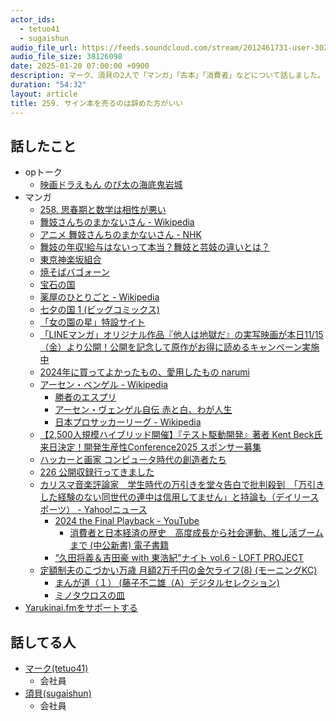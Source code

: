```yaml
---
actor_ids:
  - tetuo41
  - sugaishun
audio_file_url: https://feeds.soundcloud.com/stream/2012461731-user-302747142-yarukinai-259-2025_01_20.mp3
audio_file_size: 38126098
date: 2025-01-20 07:00:00 +0900
description: マーク、須貝の2人で「マンガ」「古本」「消費者」などについて話しました。
duration: "54:32"
layout: article
title: 259. サイン本を売るのは辞めた方がいい
---
```


## 話したこと
- opトーク
  - [映画ドラえもん のび太の海底鬼岩城](https://www.amazon.co.jp/dp/B09SNQCHNC)
- マンガ
  - [258. 思春期と数学は相性が悪い](https://yarukinai.fm/episode/258)
  - [舞妓さんちのまかないさん - Wikipedia](https://ja.wikipedia.org/wiki/%E8%88%9E%E5%A6%93%E3%81%95%E3%82%93%E3%81%A1%E3%81%AE%E3%81%BE%E3%81%8B%E3%81%AA%E3%81%84%E3%81%95%E3%82%93)
  - [アニメ 舞妓さんちのまかないさん - NHK](https://www.nhk.jp/p/maikosan/ts/W62WGG1V57/)
  - [舞妓の年収!給与はないって本当？舞妓と芸妓の違いとは？](https://job-q.me/articles/6717#article_item_2420005)
  - [東京神楽坂組合](https://kagurazaka-kumiai.com/)
  - [焼そばバゴォーン](https://www.maruchan.co.jp/cupyakisoba/detail02.html)
  - [宝石の国](https://afternoon.kodansha.co.jp/c/housekinokuni.html)
  - [薬屋のひとりごと - Wikipedia](https://ja.wikipedia.org/wiki/%E8%96%AC%E5%B1%8B%E3%81%AE%E3%81%B2%E3%81%A8%E3%82%8A%E3%81%94%E3%81%A8)
  - [七夕の国 1 (ビッグコミックス)](https://www.amazon.co.jp/dp/409184541X)
  - [「女の園の星」特設サイト](https://www.shodensha.co.jp/onnanosononohoshi/)
  - [「LINEマンガ」オリジナル作品『他人は地獄だ』の実写映画が本日11/15（金）より公開！公開を記念して原作がお得に読めるキャンペーン実施中](https://prtimes.jp/main/html/rd/p/000000354.000063705.html)
  - [2024年に買ってよかったもの、愛用したもの narumi](https://note.com/narumi/n/n24232f13b565)
  - [アーセン・ベンゲル - Wikipedia](https://ja.wikipedia.org/wiki/%E3%82%A2%E3%83%BC%E3%82%BB%E3%83%B3%E3%83%BB%E3%83%99%E3%83%B3%E3%82%B2%E3%83%AB)
    - [勝者のエスプリ](https://www.amazon.co.jp/dp/4140803215)
    - [アーセン・ヴェンゲル自伝 赤と白、わが人生](https://www.amazon.co.jp/dp/4847070313)
    - [日本プロサッカーリーグ - Wikipedia](https://ja.wikipedia.org/wiki/%E6%97%A5%E6%9C%AC%E3%83%97%E3%83%AD%E3%82%B5%E3%83%83%E3%82%AB%E3%83%BC%E3%83%AA%E3%83%BC%E3%82%B0)
  - [【2,500人規模ハイブリッド開催】『テスト駆動開発』著者 Kent Beck氏来日決定！開発生産性Conference2025 スポンサー募集](https://prtimes.jp/main/html/rd/p/000000128.000045379.html)
  - [ハッカーと画家 コンピュータ時代の創造者たち](https://www.amazon.co.jp/dp/4274065979)
  - [226 公開収録行ってきました](https://w2o.fm/episode/226)
  - [カリスマ音楽評論家　学生時代の万引きを堂々告白で批判殺到　「万引きした経験のない同世代の連中は信用してません」と持論も（デイリースポーツ） - Yahoo!ニュース](https://news.yahoo.co.jp/articles/667b6b7d4c45f03094cb21f59b5d2c3c4812850e)
    - [2024 the Final Playback - YouTube](https://www.youtube.com/live/IqJ-yhlvo6w?si=vQxYIDar8ULmBCn_&t=2107)
      - [消費者と日本経済の歴史　高度成長から社会運動、推し活ブームまで (中公新書) 電子書籍](https://www.amazon.co.jp/dp/B0DDBKQRFG)
    - [“久田将義＆吉田豪 with 東浩紀”ナイト vol.6 - LOFT PROJECT](https://www.loft-prj.co.jp/schedule/loft9/303520)
  - [定額制夫のこづかい万歳 月額2万千円の金欠ライフ(8) (モーニングKC)](https://www.amazon.co.jp/dp/4065375371)
    - [まんが道（１） (藤子不二雄（A）デジタルセレクション) ](https://www.amazon.co.jp/dp/B00I3CDTQE)
    - [ミノタウロスの皿](https://www.amazon.co.jp/dp/4091920616)
- [Yarukinai.fmをサポートする](https://note.com/tetuo41/circle)

## 話してる人
- [マーク(tetuo41)](https://twitter.com/tetuo41)
  - 会社員
- [須貝(sugaishun)](https://twitter.com/sugaishun)
  - 会社員
